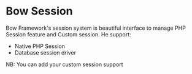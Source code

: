# Bow Session

Bow Framework's session system is beautiful interface to manage PHP Session feature and Custom session.
He support:

- Native PHP Session
- Database session driver

NB: You can add your custom session support
